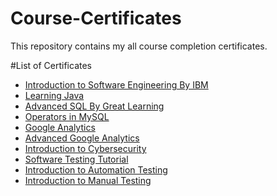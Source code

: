 # Course-Certificates
This repository contains my all course completion certificates. 

#List of Certificates
- [Introduction to Software Engineering By IBM](https://drive.google.com/file/d/1yDZGt4l5C9l9zygggDnfyaQ9jdIc3vuU/view?usp=sharing)
- [Learning Java](https://drive.google.com/file/d/1-2ovRimmkVDnLWa346oAEk6bHPprjVwk/view?usp=sharing)
- [Advanced SQL By Great Learning](https://drive.google.com/file/d/1HH5xYARfcYiPoNAIvT-BlKM4dBJrQasA/view?usp=sharing)
- [Operators in MySQL](https://drive.google.com/file/d/1wDRw8TP1B3ElUJ2G7W0WnGoKYZT1GpKD/view?usp=sharing)
- [Google Analytics](https://drive.google.com/file/d/1Z07DEuBSRQWQgWCyvA3ixvpe6dzoYNoP/view?usp=sharing)
- [Advanced Google Analytics](https://drive.google.com/file/d/1ObUrpWg3bFkplUhpfgg8YtmzpJV0iZ7Y/view?usp=sharing)
- [Introduction to Cybersecurity](https://drive.google.com/file/d/1VJfbgSOQNyZRceUp54jPFuwTFprRv0m3/view?usp=sharing)
- [Software Testing Tutorial](https://drive.google.com/file/d/1C6ON6UnnVmVA3YrOzo9_kKfGRcnxENLs/view?usp=sharing)
- [Introduction to Automation Testing](https://drive.google.com/file/d/1C8UiFoIAvVeLDL1isgsnJ9qlKQskwxyy/view?usp=sharing)
- [Introduction to Manual Testing](https://drive.google.com/file/d/1C1D31tp6tRyBtKDbumOdEC-8IfhrW7SN/view?usp=sharing)
